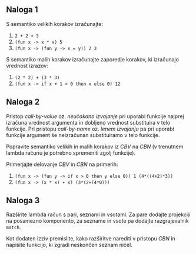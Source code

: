 ## Naloga 1

S semantiko velikih korakov izračunajte:

1. `2 + 2 > 3`
2. `(fun x -> x * x) 5`
3. `(fun x -> (fun y -> x = y)) 2 3`

S semantiko malih korakov izračunajte zaporedje korakov, ki izračunajo vrednost izrazov:

1. `(2 * 2) + (3 * 3)` 
2. `(fun x -> if x + 1 > 0 then x else 0) 12`


## Naloga 2

Pristop *call-by-value* oz. *neučakano izvajanje* pri uporabi funkcije najprej izračuna vrednost argumenta in dobljeno vrednost substituira v telo funkcije. Pri pristopu *call-by-name* oz. *lenem izvajanju* pa pri uporabi funkcije argument še neizračunan substituiramo v telo funkcije.

Popravite semantiko velikih in malih korakov iz *CBV* na *CBN* (v trenutnem lambda računu je potrebno spremeniti zgolj funkcije).

Primerjajte delovanje *CBV* in *CBN* na primerih:

1. `(fun x -> (fun y -> if x > 0 then y else 0)) 1 (4*((4+2)*3))`
2. `(fun x -> (x * x) + x) (3*(2+(4*0)))`

## Naloga 3

Razširite lambda račun s pari, seznami in vsotami. Za pare dodajte projekciji na posamezno komponento, za sezname in vsote pa dodajte razgrajevalnik `match`.

Kot dodaten izziv premislite, kako razširitve narediti v pristopu *CBN* in napišite funkcijo, ki zgradi neskončen seznam ničel.